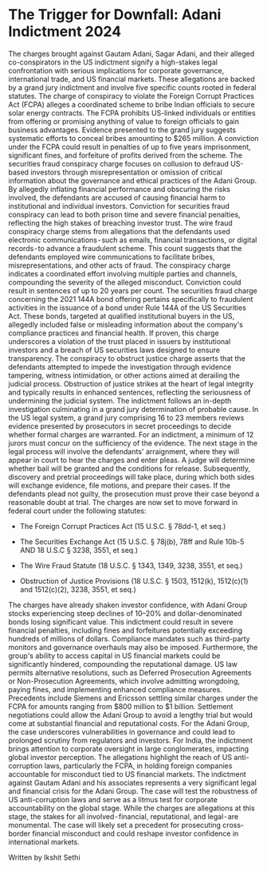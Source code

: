 # The Trigger for Downfall: Adani Indictment 2024

The charges brought against Gautam Adani, Sagar Adani, and their alleged co-conspirators in the US indictment signify a high-stakes legal confrontation with serious implications for corporate governance, international trade, and US financial markets. These allegations are backed by a grand jury indictment and involve five specific counts rooted in federal statutes. The charge of conspiracy to violate the Foreign Corrupt Practices Act (FCPA) alleges a coordinated scheme to bribe Indian officials to secure solar energy contracts. The FCPA prohibits US-linked individuals or entities from offering or promising anything of value to foreign officials to gain business advantages. Evidence presented to the grand jury suggests systematic efforts to conceal bribes amounting to $265 million. A conviction under the FCPA could result in penalties of up to five years imprisonment, significant fines, and forfeiture of profits derived from the scheme. The securities fraud conspiracy charge focuses on collusion to defraud US-based investors through misrepresentation or omission of critical information about the governance and ethical practices of the Adani Group. By allegedly inflating financial performance and obscuring the risks involved, the defendants are accused of causing financial harm to institutional and individual investors. Conviction for securities fraud conspiracy can lead to both prison time and severe financial penalties, reflecting the high stakes of breaching investor trust. The wire fraud conspiracy charge stems from allegations that the defendants used electronic communications - such as emails, financial transactions, or digital records - to advance a fraudulent scheme. This count suggests that the defendants employed wire communications to facilitate bribes, misrepresentations, and other acts of fraud. The conspiracy charge indicates a coordinated effort involving multiple parties and channels, compounding the severity of the alleged misconduct. Conviction could result in sentences of up to 20 years per count. The securities fraud charge concerning the 2021 144A bond offering pertains specifically to fraudulent activities in the issuance of a bond under Rule 144A of the US Securities Act. These bonds, targeted at qualified institutional buyers in the US, allegedly included false or misleading information about the company's compliance practices and financial health. If proven, this charge underscores a violation of the trust placed in issuers by institutional investors and a breach of US securities laws designed to ensure transparency. The conspiracy to obstruct justice charge asserts that the defendants attempted to impede the investigation through evidence tampering, witness intimidation, or other actions aimed at derailing the judicial process. Obstruction of justice strikes at the heart of legal integrity and typically results in enhanced sentences, reflecting the seriousness of undermining the judicial system. The indictment follows an in-depth investigation culminating in a grand jury determination of probable cause. In the US legal system, a grand jury comprising 16 to 23 members reviews evidence presented by prosecutors in secret proceedings to decide whether formal charges are warranted. For an indictment, a minimum of 12 jurors must concur on the sufficiency of the evidence. The next stage in the legal process will involve the defendants' arraignment, where they will appear in court to hear the charges and enter pleas. A judge will determine whether bail will be granted and the conditions for release. Subsequently, discovery and pretrial proceedings will take place, during which both sides will exchange evidence, file motions, and prepare their cases. If the defendants plead not guilty, the prosecution must prove their case beyond a reasonable doubt at trial. The charges are now set to move forward in federal court under the following statutes:

- The Foreign Corrupt Practices Act (15 U.S.C. § 78dd-1, et seq.)

- The Securities Exchange Act (15 U.S.C. § 78j(b), 78ff and Rule 10b-5 AND 18 U.S.C § 3238, 3551, et seq.)

- The Wire Fraud Statute (18 U.S.C. § 1343, 1349, 3238, 3551, et seq.)

- Obstruction of Justice Provisions (18 U.S.C. § 1503, 1512(k), 1512(c)(1) and 1512(c)(2), 3238, 3551, et seq.)

The charges have already shaken investor confidence, with Adani Group stocks experiencing steep declines of 10–20% and dollar-denominated bonds losing significant value. This indictment could result in severe financial penalties, including fines and forfeitures potentially exceeding hundreds of millions of dollars. Compliance mandates such as third-party monitors and governance overhauls may also be imposed. Furthermore, the group's ability to access capital in US financial markets could be significantly hindered, compounding the reputational damage. US law permits alternative resolutions, such as Deferred Prosecution Agreements or Non-Prosecution Agreements, which involve admitting wrongdoing, paying fines, and implementing enhanced compliance measures. Precedents include Siemens and Ericsson settling similar charges under the FCPA for amounts ranging from $800 million to $1 billion. Settlement negotiations could allow the Adani Group to avoid a lengthy trial but would come at substantial financial and reputational costs. For the Adani Group, the case underscores vulnerabilities in governance and could lead to prolonged scrutiny from regulators and investors. For India, the indictment brings attention to corporate oversight in large conglomerates, impacting global investor perception. The allegations highlight the reach of US anti-corruption laws, particularly the FCPA, in holding foreign companies accountable for misconduct tied to US financial markets. The indictment against Gautam Adani and his associates represents a very significant legal and financial crisis for the Adani Group. The case will test the robustness of US anti-corruption laws and serve as a litmus test for corporate accountability on the global stage. While the charges are allegations at this stage, the stakes for all involved - financial, reputational, and legal - are monumental. The case will likely set a precedent for prosecuting cross-border financial misconduct and could reshape investor confidence in international markets.

Written by Ikshit Sethi
